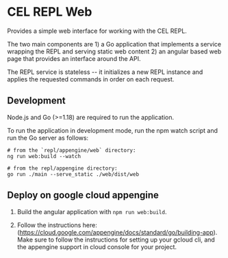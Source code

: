 # CEL REPL Web
Provides a simple web interface for working with the CEL REPL.

The two main components are 1) a Go application that implements a service
wrapping the REPL and serving static web content 2) an angular based web page
that provides an interface around the API.

The REPL service is stateless -- it initializes a new REPL instance and applies
the requested commands in order on each request.

## Development

Node.js and Go (>=1.18) are required to run the application.

To run the application in development mode, run the npm watch script 
and run the Go server as follows:

```
# from the `repl/appengine/web` directory:
ng run web:build --watch

# from the repl/appengine directory:
go run ./main --serve_static ./web/dist/web
```

## Deploy on google cloud appengine

1. Build the angular application with `npm run web:build`.

1. Follow the instructions here:
(https://cloud.google.com/appengine/docs/standard/go/building-app). Make sure to
follow the instructions for setting up your gcloud cli, and the appengine
support in cloud console for your project.